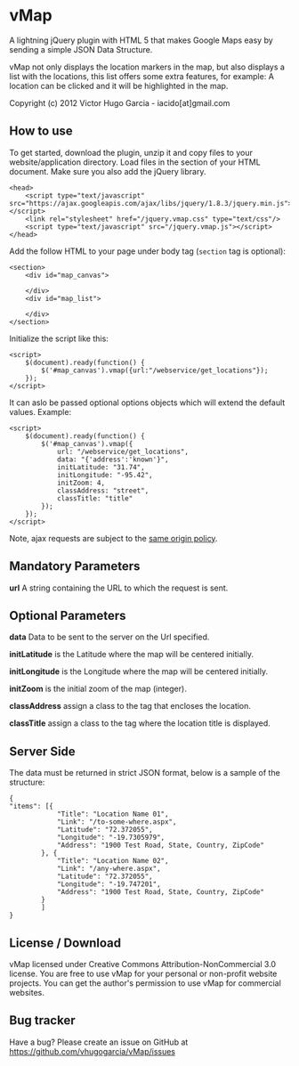 vMap
====

A lightning jQuery plugin with HTML 5 that makes Google Maps easy by sending a simple JSON Data Structure.

vMap not only displays the location markers in the map, but also displays a list with the locations, this list offers some extra features, for example: A location can be clicked and it will be highlighted in the map.

Copyright (c) 2012 Victor Hugo Garcia - iacido[at]gmail.com

How to use
----------

To get started, download the plugin, unzip it and copy files to your website/application directory.
Load files in the <head> section of your HTML document. Make sure you also add the jQuery library.

	<head>
        <script type="text/javascript" src="https://ajax.googleapis.com/ajax/libs/jquery/1.8.3/jquery.min.js"></script>
        <link rel="stylesheet" href="/jquery.vmap.css" type="text/css"/>
        <script type="text/javascript" src="/jquery.vmap.js"></script>
    </head>

Add the follow HTML to your page under body tag (`section` tag is optional):
	
	<section>
		<div id="map_canvas">
			
		</div>
		<div id="map_list">
			
		</div>
	</section>
	
Initialize the script like this:

    <script>
        $(document).ready(function() {
            $('#map_canvas').vmap({url:"/webservice/get_locations"});
        });
    </script>

It can aslo be passed optional options objects which will extend the default values. Example:

    <script>
        $(document).ready(function() {
            $('#map_canvas').vmap({
				url: "/webservice/get_locations",
				data: "{'address':'known'}",
				initLatitude: "31.74",
				initLongitude: "-95.42",
				initZoom: 4,
				classAddress: "street",
				classTitle: "title"
            });
        });
    </script>

Note, ajax requests are subject to the [same origin policy](http://en.wikipedia.org/wiki/Same_origin_policy).

Mandatory Parameters
----------
<strong>url</strong> A string containing the URL to which the request is sent.


Optional Parameters
----------
<strong>data</strong> Data to be sent to the server on the Url specified.

<strong>initLatitude</strong> is the Latitude where the map will be centered initially.

<strong>initLongitude</strong> is the Longitude where the map will be centered initially.

<strong>initZoom</strong> is the initial zoom of the map (integer).

<strong>classAddress</strong> assign a class to the tag that encloses the location.

<strong>classTitle</strong> assign a class to the tag where the location title is displayed.


Server Side
----------

The data must be returned in strict JSON format, below is a sample of the structure:

	{
    "items": [{
				"Title": "Location Name 01",
				"Link": "/to-some-where.aspx",
				"Latitude": "72.372055",
				"Longitude": "-19.7305979",
				"Address": "1900 Test Road, State, Country, ZipCode"
			}, {
				"Title": "Location Name 02",
				"Link": "/any-where.aspx",
				"Latitude": "72.372055",
				"Longitude": "-19.747201",
				"Address": "1900 Test Road, State, Country, ZipCode"
			}
			]
	}
	
License / Download
----------

vMap licensed under Creative Commons Attribution-NonCommercial 3.0 license.
You are free to use vMap for your personal or non-profit website projects.
You can get the author's permission to use vMap for commercial websites. 

Bug tracker
-----------

Have a bug? Please create an issue on GitHub at https://github.com/vhugogarcia/vMap/issues